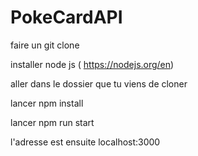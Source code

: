 # PokeCardAPI


faire un git clone 

installer node js ( https://nodejs.org/en)

aller dans le dossier que tu viens de cloner

lancer npm install

lancer npm run start

l'adresse est ensuite localhost:3000